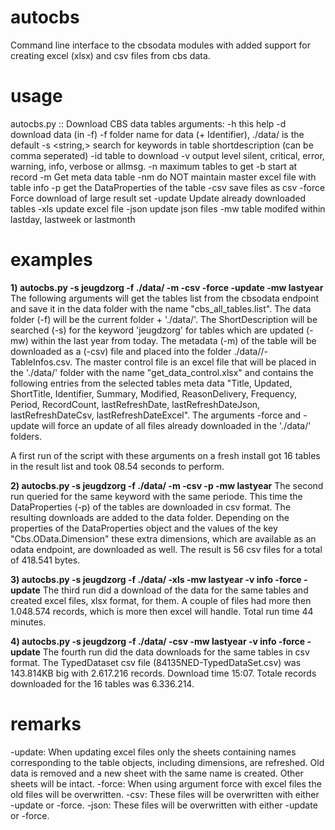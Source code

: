 # autocbs

Command line interface to the cbsodata modules with added support for creating excel (xlsx) and csv files from cbs data.

# usage

autocbs.py :: Download CBS data tables
arguments:
-h                      this help
-d                      download data (in -f)
-f <folder>             folder name for data (+ Identifier), ./data/ is the default
-s <string,>            search for keywords in table shortdescription (can be comma seperated)
-id <identifier>        table to download
-v <level>              output level silent, critical, error, warning, info, verbose or allmsg.
-n <nr>                 maximum tables to get
-b <nr>                 start at record
-m                      Get meta data table
-nm                     do NOT maintain master excel file with table info
-p                      get the DataProperties of the table
-csv                    save files as csv
-force                  Force download of large result set
-update                 Update already downloaded tables
-xls                    update excel file
-json                   update json files
-mw                     table modifed within lastday, lastweek or lastmonth
  
# examples

**1) autocbs.py -s jeugdzorg -f ./data/ -m -csv -force -update -mw lastyear**
The following arguments will get the tables list from the cbsodata endpoint and save it in the data folder with the name "cbs_all_tables.list". 
The data folder (-f) will be the current folder + './data/'. 
The ShortDescription will be searched (-s) for the keyword 'jeugdzorg' for tables which are updated (-mw) within the last year from today. 
The metadata (-m) of the table will be downloaded as a (-csv) file and placed into the folder ./data/<tableidentifier>/<tableidentifier>-TableInfos.csv.
The master control file is an excel file that will be placed in the './data/' folder with the name "get_data_control.xlsx" and contains the following entries from the selected tables meta data "Title, Updated, ShortTitle, Identifier, Summary, Modified, ReasonDelivery, Frequency, Period, RecordCount, lastRefreshDate, lastRefreshDateJson, lastRefreshDateCsv, lastRefreshDateExcel".
The arguments -force and -update will force an update of all files already downloaded in the './data/<tableidentifier>' folders.

A first run of the script with these arguments on a fresh install got 16 tables in the result list and took 08.54 seconds to perform.

**2) autocbs.py -s jeugdzorg -f ./data/ -m -csv -p -mw lastyear**
The second run queried for the same keyword with the same periode. This time the DataProperties (-p) of the tables are downloaded in csv format. The resulting downloads are added to the data folder. Depending on the properties of the DataProperties object and the values of the key "Cbs.OData.Dimension" these extra dimensions, which are available as an odata endpoint, are downloaded as well. The result is 56 csv files for a total of 418.541 bytes.

**3) autocbs.py -s jeugdzorg -f ./data/ -xls -mw lastyear -v info -force -update**
The third run did a download of the data for the same tables and created excel files, xlsx format, for them. A couple of files had more then 1.048.574 records, which is more then excel will handle. Total run time 44 minutes.

**4) autocbs.py -s jeugdzorg -f ./data/ -csv -mw lastyear -v info -force -update**
The fourth run did the data downloads for the same tables in csv format. The TypedDataset csv file (84135NED-TypedDataSet.csv) was 143.814KB big with 2.617.216 records. Download time 15:07. Totale records downloaded for the 16 tables was 6.336.214.

# remarks
-update:  When updating excel files only the sheets containing names corresponding to the table objects, including dimensions, are refreshed. Old data is removed and a new sheet with the same name is created. Other sheets will be intact.
-force:   When using argument force with excel files the old files will be overwritten.
-csv:     These files will be overwritten with either -update or -force.
-json:    These files will be overwritten with either -update or -force.
